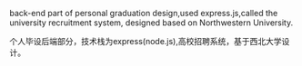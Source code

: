 back-end part of personal graduation design,used express.js,called the university recruitment system, designed based on Northwestern University.

个人毕设后端部分，技术栈为express(node.js),高校招聘系统，基于西北大学设计。